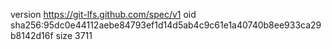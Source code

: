 version https://git-lfs.github.com/spec/v1
oid sha256:95dc0e44112aebe84793ef1d14d5ab4c9c61e1a40740b8ee933ca29b8142d16f
size 3711
